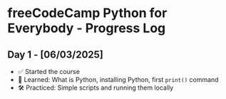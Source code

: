# freeCodeCamp Python for Everybody - Progress Log

## Day 1 - [06/03/2025]
- ✅ Started the course
- 🧠 Learned: What is Python, installing Python, first `print()` command
- 🛠️ Practiced: Simple scripts and running them locally
